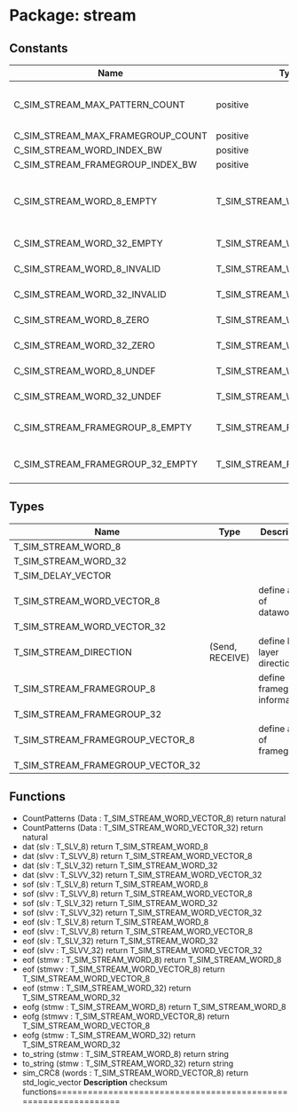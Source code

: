 # Package: stream
## Constants
| Name                              | Type                       | Value                                                                                                                                                                                        | Description                                       |
| --------------------------------- | -------------------------- | -------------------------------------------------------------------------------------------------------------------------------------------------------------------------------------------- | ------------------------------------------------- |
| C_SIM_STREAM_MAX_PATTERN_COUNT    | positive                   |  128                                                                                                                                                                                         | * 1024;				-- max data size per testcase          |
| C_SIM_STREAM_MAX_FRAMEGROUP_COUNT | positive                   |  8                                                                                                                                                                                           |                                                   |
| C_SIM_STREAM_WORD_INDEX_BW        | positive                   |  log2ceilnz(C_SIM_STREAM_MAX_PATTERN_COUNT)                                                                                                                                                  |                                                   |
| C_SIM_STREAM_FRAMEGROUP_INDEX_BW  | positive                   |  log2ceilnz(C_SIM_STREAM_MAX_FRAMEGROUP_COUNT)                                                                                                                                               |                                                   |
| C_SIM_STREAM_WORD_8_EMPTY         | T_SIM_STREAM_WORD_8        |  (Valid => '0', Data => (others => 'U'),	SOF => '0', EOF	=> '0', Ready => '0', EOFG => FALSE)                                                                                                | define constants (stored in RAMB36's parity-bits) |
| C_SIM_STREAM_WORD_32_EMPTY        | T_SIM_STREAM_WORD_32       |  (Valid => '0', Data => (others => 'U'),	SOF => '0', EOF	=> '0', Ready => '0', EOFG => FALSE)                                                                                                |                                                   |
| C_SIM_STREAM_WORD_8_INVALID       | T_SIM_STREAM_WORD_8        |  (Valid	=> '0', Data => (others => 'U'),	SOF => '0', EOF	=> '0', Ready => '0', EOFG => FALSE)                                                                                                |                                                   |
| C_SIM_STREAM_WORD_32_INVALID      | T_SIM_STREAM_WORD_32       |  (Valid	=> '0', Data => (others => 'U'),	SOF => '0', EOF	=> '0', Ready => '0', EOFG => FALSE)                                                                                                |                                                   |
| C_SIM_STREAM_WORD_8_ZERO          | T_SIM_STREAM_WORD_8        |  (Valid	=> '1', Data => (others => 'Z'),	SOF => '0', EOF	=> '0', Ready => '0', EOFG => FALSE)                                                                                                |                                                   |
| C_SIM_STREAM_WORD_32_ZERO         | T_SIM_STREAM_WORD_32       |  (Valid	=> '1', Data => (others => 'Z'),	SOF => '0', EOF	=> '0', Ready => '0', EOFG => FALSE)                                                                                                |                                                   |
| C_SIM_STREAM_WORD_8_UNDEF         | T_SIM_STREAM_WORD_8        |  (Valid	=> '1', Data => (others => 'U'),	SOF => '0', EOF	=> '0', Ready => '0', EOFG => FALSE)                                                                                                |                                                   |
| C_SIM_STREAM_WORD_32_UNDEF        | T_SIM_STREAM_WORD_32       |  (Valid	=> '1', Data => (others => 'U'),	SOF => '0', EOF	=> '0', Ready => '0', EOFG => FALSE)                                                                                                |                                                   |
| C_SIM_STREAM_FRAMEGROUP_8_EMPTY   | T_SIM_STREAM_FRAMEGROUP_8  |  ( 		Active						=> FALSE, 		Name							=> (others => C_POC_NUL), 		PrePause					=> 0, 		PostPause					=> 0, 		DataCount					=> 0, 		Data							=> (others => C_SIM_STREAM_WORD_8_EMPTY) 	)  |                                                   |
| C_SIM_STREAM_FRAMEGROUP_32_EMPTY  | T_SIM_STREAM_FRAMEGROUP_32 |  ( 		Active						=> FALSE, 		Name							=> (others => C_POC_NUL), 		PrePause					=> 0, 		PostPause					=> 0, 		DataCount					=> 0, 		Data							=> (others => C_SIM_STREAM_WORD_32_EMPTY) 	) |                                                   |
## Types
| Name                              | Type            | Description                   |
| --------------------------------- | --------------- | ----------------------------- |
| T_SIM_STREAM_WORD_8               |                 |                               |
| T_SIM_STREAM_WORD_32              |                 |                               |
| T_SIM_DELAY_VECTOR                |                 |                               |
| T_SIM_STREAM_WORD_VECTOR_8        |                 | define array of datawords     |
| T_SIM_STREAM_WORD_VECTOR_32       |                 |                               |
| T_SIM_STREAM_DIRECTION            | (Send, RECEIVE) | define link layer directions  |
| T_SIM_STREAM_FRAMEGROUP_8         |                 | define framegroup information |
| T_SIM_STREAM_FRAMEGROUP_32        |                 |                               |
| T_SIM_STREAM_FRAMEGROUP_VECTOR_8  |                 | define array of framegroups   |
| T_SIM_STREAM_FRAMEGROUP_VECTOR_32 |                 |                               |
## Functions
- CountPatterns <font id="function_arguments">(Data : T_SIM_STREAM_WORD_VECTOR_8)</font> <font id="function_return">return natural</font>
- CountPatterns <font id="function_arguments">(Data : T_SIM_STREAM_WORD_VECTOR_32)</font> <font id="function_return">return natural</font>
- dat <font id="function_arguments">(slv		: T_SLV_8)</font> <font id="function_return">return T_SIM_STREAM_WORD_8</font>
- dat <font id="function_arguments">(slvv		: T_SLVV_8)</font> <font id="function_return">return T_SIM_STREAM_WORD_VECTOR_8</font>
- dat <font id="function_arguments">(slv		: T_SLV_32)</font> <font id="function_return">return T_SIM_STREAM_WORD_32</font>
- dat <font id="function_arguments">(slvv		: T_SLVV_32)</font> <font id="function_return">return T_SIM_STREAM_WORD_VECTOR_32</font>
- sof <font id="function_arguments">(slv		: T_SLV_8)</font> <font id="function_return">return T_SIM_STREAM_WORD_8</font>
- sof <font id="function_arguments">(slvv		: T_SLVV_8)</font> <font id="function_return">return T_SIM_STREAM_WORD_VECTOR_8</font>
- sof <font id="function_arguments">(slv		: T_SLV_32)</font> <font id="function_return">return T_SIM_STREAM_WORD_32</font>
- sof <font id="function_arguments">(slvv		: T_SLVV_32)</font> <font id="function_return">return T_SIM_STREAM_WORD_VECTOR_32</font>
- eof <font id="function_arguments">(slv		: T_SLV_8)</font> <font id="function_return">return T_SIM_STREAM_WORD_8</font>
- eof <font id="function_arguments">(slvv		: T_SLVV_8)</font> <font id="function_return">return T_SIM_STREAM_WORD_VECTOR_8</font>
- eof <font id="function_arguments">(slv		: T_SLV_32)</font> <font id="function_return">return T_SIM_STREAM_WORD_32</font>
- eof <font id="function_arguments">(slvv		: T_SLVV_32)</font> <font id="function_return">return T_SIM_STREAM_WORD_VECTOR_32</font>
- eof <font id="function_arguments">(stmw		: T_SIM_STREAM_WORD_8)</font> <font id="function_return">return T_SIM_STREAM_WORD_8</font>
- eof <font id="function_arguments">(stmwv	: T_SIM_STREAM_WORD_VECTOR_8)</font> <font id="function_return">return T_SIM_STREAM_WORD_VECTOR_8</font>
- eof <font id="function_arguments">(stmw		: T_SIM_STREAM_WORD_32)</font> <font id="function_return">return T_SIM_STREAM_WORD_32</font>
- eofg <font id="function_arguments">(stmw	: T_SIM_STREAM_WORD_8)</font> <font id="function_return">return T_SIM_STREAM_WORD_8</font>
- eofg <font id="function_arguments">(stmwv	: T_SIM_STREAM_WORD_VECTOR_8)</font> <font id="function_return">return T_SIM_STREAM_WORD_VECTOR_8</font>
- eofg <font id="function_arguments">(stmw	: T_SIM_STREAM_WORD_32)</font> <font id="function_return">return T_SIM_STREAM_WORD_32</font>
- to_string <font id="function_arguments">(stmw : T_SIM_STREAM_WORD_8)</font> <font id="function_return">return string</font>
- to_string <font id="function_arguments">(stmw : T_SIM_STREAM_WORD_32)</font> <font id="function_return">return string</font>
- sim_CRC8 <font id="function_arguments">(words		: T_SIM_STREAM_WORD_VECTOR_8)</font> <font id="function_return">return std_logic_vector</font>
**Description**
checksum functions================================================================
